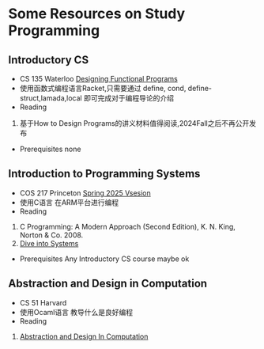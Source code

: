 # Some Resources on Study Programming
## Introductory CS
- CS 135 Waterloo [Designing Functional Programs](https://student.cs.uwaterloo.ca/~cs135)
- 使用函数式编程语言Racket,只需要通过 define, cond, define-struct,lamada,local 即可完成对于编程导论的介绍
- Reading
1. 基于How to Design Programs的讲义材料值得阅读,2024Fall之后不再公开发布
- Prerequisites
none

## Introduction to Programming Systems
- COS 217 Princeton [Spring 2025 Vsesion](https://www.cs.princeton.edu/courses/archive/spring25/cos217/info.php)
- 使用C语言 在ARM平台进行编程
- Reading
1. C Programming: A Modern Approach (Second Edition), K. N. King, Norton & Co. 2008.
2. [Dive into Systems](https://diveintosystems.org/)
- Prerequisites
Any Introductory CS course maybe ok

## Abstraction and Design in Computation
- CS 51 Harvard 
- 使用Ocaml语言 教导什么是良好编程
- Reading
1. [Abstraction and Design In Computation](https://book.cs51.io/)

